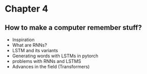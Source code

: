 # Chapter 4
## How to make a computer remember stuff?

- Inspiration
- What are RNNs?
- LSTM and its variants
- Generating words with LSTMs in pytorch
- problems with RNNs and LSTMS
- Advances in the field (Transformers)
